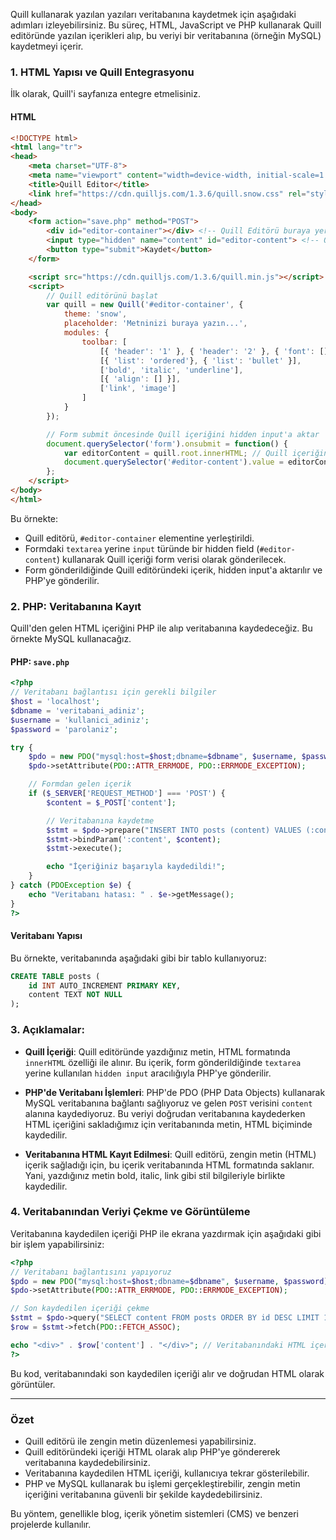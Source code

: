 Quill kullanarak yazılan yazıları veritabanına kaydetmek için aşağıdaki adımları izleyebilirsiniz. Bu süreç, HTML, JavaScript ve PHP kullanarak Quill editöründe yazılan içerikleri alıp, bu veriyi bir veritabanına (örneğin MySQL) kaydetmeyi içerir.

### 1. **HTML Yapısı ve Quill Entegrasyonu**

İlk olarak, Quill'i sayfanıza entegre etmelisiniz.

#### HTML

```html
<!DOCTYPE html>
<html lang="tr">
<head>
    <meta charset="UTF-8">
    <meta name="viewport" content="width=device-width, initial-scale=1.0">
    <title>Quill Editor</title>
    <link href="https://cdn.quilljs.com/1.3.6/quill.snow.css" rel="stylesheet">
</head>
<body>
    <form action="save.php" method="POST">
        <div id="editor-container"></div> <!-- Quill Editörü buraya yerleşecek -->
        <input type="hidden" name="content" id="editor-content"> <!-- Quill içeriğini buraya kaydedeceğiz -->
        <button type="submit">Kaydet</button>
    </form>

    <script src="https://cdn.quilljs.com/1.3.6/quill.min.js"></script>
    <script>
        // Quill editörünü başlat
        var quill = new Quill('#editor-container', {
            theme: 'snow',
            placeholder: 'Metninizi buraya yazın...',
            modules: {
                toolbar: [
                    [{ 'header': '1' }, { 'header': '2' }, { 'font': [] }],
                    [{ 'list': 'ordered'}, { 'list': 'bullet' }],
                    ['bold', 'italic', 'underline'],
                    [{ 'align': [] }],
                    ['link', 'image']
                ]
            }
        });

        // Form submit öncesinde Quill içeriğini hidden input'a aktar
        document.querySelector('form').onsubmit = function() {
            var editorContent = quill.root.innerHTML; // Quill içeriğini al
            document.querySelector('#editor-content').value = editorContent; // Hidden input'a ekle
        };
    </script>
</body>
</html>
```

Bu örnekte:

- Quill editörü, `#editor-container` elementine yerleştirildi.
- Formdaki `textarea` yerine `input` türünde bir hidden field (`#editor-content`) kullanarak Quill içeriği form verisi olarak gönderilecek.
- Form gönderildiğinde Quill editöründeki içerik, hidden input'a aktarılır ve PHP'ye gönderilir.

### 2. **PHP: Veritabanına Kayıt**

Quill'den gelen HTML içeriğini PHP ile alıp veritabanına kaydedeceğiz. Bu örnekte MySQL kullanacağız.

#### PHP: `save.php`

```php
<?php
// Veritabanı bağlantısı için gerekli bilgiler
$host = 'localhost';
$dbname = 'veritabani_adiniz';
$username = 'kullanici_adiniz';
$password = 'parolaniz';

try {
    $pdo = new PDO("mysql:host=$host;dbname=$dbname", $username, $password);
    $pdo->setAttribute(PDO::ATTR_ERRMODE, PDO::ERRMODE_EXCEPTION);

    // Formdan gelen içerik
    if ($_SERVER['REQUEST_METHOD'] === 'POST') {
        $content = $_POST['content'];

        // Veritabanına kaydetme
        $stmt = $pdo->prepare("INSERT INTO posts (content) VALUES (:content)");
        $stmt->bindParam(':content', $content);
        $stmt->execute();

        echo "İçeriğiniz başarıyla kaydedildi!";
    }
} catch (PDOException $e) {
    echo "Veritabanı hatası: " . $e->getMessage();
}
?>
```

#### Veritabanı Yapısı

Bu örnekte, veritabanında aşağıdaki gibi bir tablo kullanıyoruz:

```sql
CREATE TABLE posts (
    id INT AUTO_INCREMENT PRIMARY KEY,
    content TEXT NOT NULL
);
```

### 3. **Açıklamalar:**

- **Quill İçeriği**: Quill editöründe yazdığınız metin, HTML formatında `innerHTML` özelliği ile alınır. Bu içerik, form gönderildiğinde `textarea` yerine kullanılan `hidden input` aracılığıyla PHP'ye gönderilir.
  
- **PHP'de Veritabanı İşlemleri**: PHP'de PDO (PHP Data Objects) kullanarak MySQL veritabanına bağlantı sağlıyoruz ve gelen `POST` verisini `content` alanına kaydediyoruz. Bu veriyi doğrudan veritabanına kaydederken HTML içeriğini sakladığımız için veritabanında metin, HTML biçiminde kaydedilir.

- **Veritabanına HTML Kayıt Edilmesi**: Quill editörü, zengin metin (HTML) içerik sağladığı için, bu içerik veritabanında HTML formatında saklanır. Yani, yazdığınız metin bold, italic, link gibi stil bilgileriyle birlikte kaydedilir.

### 4. **Veritabanından Veriyi Çekme ve Görüntüleme**

Veritabanına kaydedilen içeriği PHP ile ekrana yazdırmak için aşağıdaki gibi bir işlem yapabilirsiniz:

```php
<?php
// Veritabanı bağlantısını yapıyoruz
$pdo = new PDO("mysql:host=$host;dbname=$dbname", $username, $password);
$pdo->setAttribute(PDO::ATTR_ERRMODE, PDO::ERRMODE_EXCEPTION);

// Son kaydedilen içeriği çekme
$stmt = $pdo->query("SELECT content FROM posts ORDER BY id DESC LIMIT 1");
$row = $stmt->fetch(PDO::FETCH_ASSOC);

echo "<div>" . $row['content'] . "</div>"; // Veritabanındaki HTML içeriği doğrudan yazdırıyoruz
?>
```

Bu kod, veritabanındaki son kaydedilen içeriği alır ve doğrudan HTML olarak görüntüler.

---

### Özet

- Quill editörü ile zengin metin düzenlemesi yapabilirsiniz.
- Quill editöründeki içeriği HTML olarak alıp PHP'ye göndererek veritabanına kaydedebilirsiniz.
- Veritabanına kaydedilen HTML içeriği, kullanıcıya tekrar gösterilebilir.
- PHP ve MySQL kullanarak bu işlemi gerçekleştirebilir, zengin metin içeriğini veritabanına güvenli bir şekilde kaydedebilirsiniz.

Bu yöntem, genellikle blog, içerik yönetim sistemleri (CMS) ve benzeri projelerde kullanılır.
